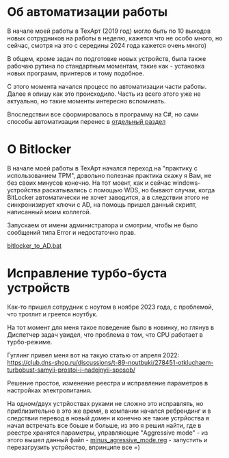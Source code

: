 # Об автоматизации работы

В начале моей работы в ТехАрт (2019 год) могло быть по 10 выходов новых сотрудников на работы в неделю, кажется что не особо много, но сейчас, смотря на это с середины 2024 года кажется очень много)

В общем, кроме задач по подготовке новых устройств, была также рабочаю рутина по стандартным моментам, такие как - установка новых программ, принтеров и тому подобное.

С этого момента начался процесс по автоматизации части работы. Далее я опишу как это происходило. Часть из всего этого уже не актуально, но такие моменты интересно вспоминать.

Впоследствии все сформировалось в программу на C#, но сами способы автоматизации перенес в [отдельный раздел](https://github.com/YuryArlouski/working-moments/tree/main/Windows/PSTools)


# О Bitlocker

В начале моей работы в ТехАрт начался переход на "практику с использованием TPM", довольно полезная практика скажу я Вам, не без своих минусов конечно. На тот моент, как и сейчас windows-устройства раскатывались с помощью WDS, но бывают случаи, когда BitLocker автоматически не хочет заводится, а в следствии этого не синхронизирует ключи с AD, на помощь пришел данный скрипт, написанный моим коллегой.

Запускаем от имени администратора и смотрим, чтобы не было сообщений типа Error и недостаточно прав.

[bitlocker_to_AD.bat](https://github.com/YuryArlouski/working-moments/blob/main/Windows/bitlocker_to_AD.bat)


# Исправление турбо-буста устройств

Как-то пришел сотрудник с ноутом в ноябре 2023 года, с проблемой, что тротлит и греется ноутбук.

На тот момент для меня такое поведение было в новинку, но глянув в Диспетчер задач увидел, что проблема в том, что CPU работает в турбо-режиме.

Гуглинг привел меня вот на такую статью от апреля 2022: https://club.dns-shop.ru/discussions/t-89-noutbuki/278451-otkluchaem-turbobust-samyii-prostoi-i-nadejnyii-sposob/

Решение простое, изменение реестра и исправление параметров в настройках электропитания.

На одном/двух устрйоствах руками не сложно это исправлять, но приблизительно в это же время, в компании начался ребрендинг и в следствии перевод в новый домен и конечно же такие устрйоства я начал встречать все боьше и больше, из это я решил найти, где в реестре хранятся параметры, управляющие "Aggressive mode" - из этого вышел данный файл - [minus_agressive_mode.reg](https://github.com/YuryArlouski/working-moments/blob/main/Windows/minus_agressive_mode.reg) - запустить и перезагрузить устрйоство, впринципе все =)

